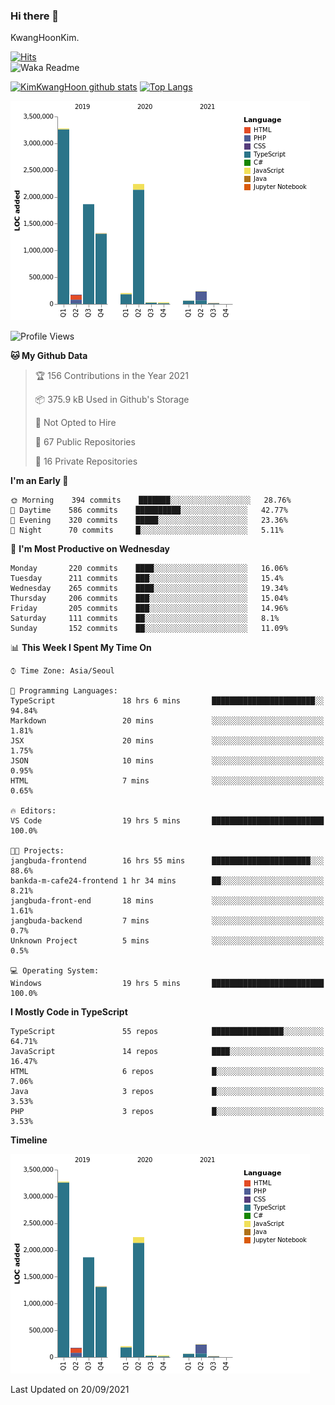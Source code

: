 ### Hi there 👋

KwangHoonKim.

[![Hits](https://hits.seeyoufarm.com/api/count/incr/badge.svg?url=https%3A%2F%2Fgithub.com%2Frhkdgns95)](https://hits.seeyoufarm.com)  
![Waka Readme](https://github.com/rhkdgns95/rhkdgns95/workflows/Waka%20Readme/badge.svg)

[![KimKwangHoon github stats](https://github-readme-stats.vercel.app/api?username=rhkdgns95&show_icons=true)](https://github.com/rhkdgns95/github-readme-stats)   [![Top Langs](https://github-readme-stats.vercel.app/api/top-langs/?username=rhkdgns95&layout=compact)](https://github.com/rhkdgns95/github-readme-stats)   


![Chart not found](https://raw.githubusercontent.com/rhkdgns95/rhkdgns95/master/charts/bar_graph.png) 



<!--START_SECTION:waka-->
![Profile Views](http://img.shields.io/badge/Profile%20Views-8-blue)

**🐱 My Github Data** 

> 🏆 156 Contributions in the Year 2021
 > 
> 📦 375.9 kB Used in Github's Storage 
 > 
> 🚫 Not Opted to Hire
 > 
> 📜 67 Public Repositories 
 > 
> 🔑 16 Private Repositories  
 > 
**I'm an Early 🐤** 

```text
🌞 Morning    394 commits    ███████░░░░░░░░░░░░░░░░░░   28.76% 
🌆 Daytime    586 commits    ██████████░░░░░░░░░░░░░░░   42.77% 
🌃 Evening    320 commits    █████░░░░░░░░░░░░░░░░░░░░   23.36% 
🌙 Night      70 commits     █░░░░░░░░░░░░░░░░░░░░░░░░   5.11%

```
📅 **I'm Most Productive on Wednesday** 

```text
Monday       220 commits    ████░░░░░░░░░░░░░░░░░░░░░   16.06% 
Tuesday      211 commits    ███░░░░░░░░░░░░░░░░░░░░░░   15.4% 
Wednesday    265 commits    ████░░░░░░░░░░░░░░░░░░░░░   19.34% 
Thursday     206 commits    ███░░░░░░░░░░░░░░░░░░░░░░   15.04% 
Friday       205 commits    ███░░░░░░░░░░░░░░░░░░░░░░   14.96% 
Saturday     111 commits    ██░░░░░░░░░░░░░░░░░░░░░░░   8.1% 
Sunday       152 commits    ██░░░░░░░░░░░░░░░░░░░░░░░   11.09%

```


📊 **This Week I Spent My Time On** 

```text
⌚︎ Time Zone: Asia/Seoul

💬 Programming Languages: 
TypeScript               18 hrs 6 mins       ███████████████████████░░   94.84% 
Markdown                 20 mins             ░░░░░░░░░░░░░░░░░░░░░░░░░   1.81% 
JSX                      20 mins             ░░░░░░░░░░░░░░░░░░░░░░░░░   1.75% 
JSON                     10 mins             ░░░░░░░░░░░░░░░░░░░░░░░░░   0.95% 
HTML                     7 mins              ░░░░░░░░░░░░░░░░░░░░░░░░░   0.65%

🔥 Editors: 
VS Code                  19 hrs 5 mins       █████████████████████████   100.0%

🐱‍💻 Projects: 
jangbuda-frontend        16 hrs 55 mins      ██████████████████████░░░   88.6% 
bankda-m-cafe24-frontend 1 hr 34 mins        ██░░░░░░░░░░░░░░░░░░░░░░░   8.21% 
jangbuda-front-end       18 mins             ░░░░░░░░░░░░░░░░░░░░░░░░░   1.61% 
jangbuda-backend         7 mins              ░░░░░░░░░░░░░░░░░░░░░░░░░   0.7% 
Unknown Project          5 mins              ░░░░░░░░░░░░░░░░░░░░░░░░░   0.5%

💻 Operating System: 
Windows                  19 hrs 5 mins       █████████████████████████   100.0%

```

**I Mostly Code in TypeScript** 

```text
TypeScript               55 repos            ████████████████░░░░░░░░░   64.71% 
JavaScript               14 repos            ████░░░░░░░░░░░░░░░░░░░░░   16.47% 
HTML                     6 repos             █░░░░░░░░░░░░░░░░░░░░░░░░   7.06% 
Java                     3 repos             █░░░░░░░░░░░░░░░░░░░░░░░░   3.53% 
PHP                      3 repos             █░░░░░░░░░░░░░░░░░░░░░░░░   3.53%

```


**Timeline**

![Chart not found](https://raw.githubusercontent.com/rhkdgns95/rhkdgns95/master/charts/bar_graph.png) 


 Last Updated on 20/09/2021
<!--END_SECTION:waka-->
